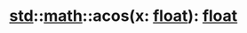 # [std](/libs/std/)::[math](/libs/std/math/)::acos(x:&nbsp;[float](/libs/std/core/type.float.md)):&nbsp;[float](/libs/std/core/type.float.md)

